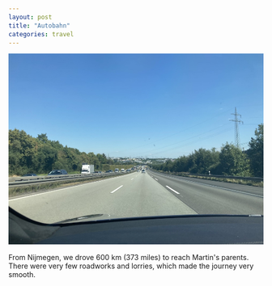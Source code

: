 ```yaml
---
layout: post
title: "Autobahn"
categories: travel
---
```

<img src="/images/2022-08-13.jpg" alt="motorway" class="center">

From Nijmegen, we drove 600 km (373 miles) to reach Martin's parents. There were very few roadworks and lorries, which made the journey very smooth.